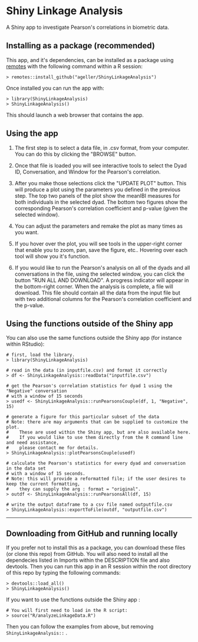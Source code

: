 # Shiny Linkage Analysis

A Shiny app to investigate Pearson's correlations in biometric data.

## Installing as a package (recommended)
This app, and it's dependencies, can be installed as a package using [remotes](https://github.com/r-lib/remotes) with the following command within a R session:
```
> remotes::install_github("ageller/ShinyLinkageAnalysis")
```

Once installed you can run the app with:
```
> library(ShinyLinkageAnalysis)
> ShinyLinkageAnalysis()
```

This should launch a web browser that contains the app.  

## Using the app

1. The first step is to select a data file, in .csv format, from your computer.  You can do this by clicking the "BROWSE" button.

2. Once that file is loaded you will see interactive tools to select the Dyad ID, Conversation, and Window for the Pearson's correlation.  

3. After you make those selections click the "UPDATE PLOT" button.  This will produce a plot using the parameters you defined in the previous step.  The top two panels of the plot show the meanIBI measures for both individuals in the selected dyad.  The bottom two figures show the corresponding Pearson's correlation coefficient and p-value (given the selected window).

4. You can adjust the parameters and remake the plot as many times as you want.

5. If you hover over the plot, you will see tools in the upper-right corner that enable you to zoom, pan, save the figure, etc..  Hovering over each tool will show you it's function.

6. If you would like to run the Pearson's analysis on all of the dyads and all conversations in the file, using the selected window, you can click the button "RUN ALL AND DOWNLOAD".  A progress indicator will appear in the bottom-right corner.  When the analysis is complete, a file will download.  This file should contain all the data from the input file but with two additional columns for the Pearson's correlation coefficient and the p-value. 

## Using the functions outside of the Shiny app

You can also use the same functions outside the Shiny app (for instance within RStudio):

```
# first, load the library.
> library(ShinyLinkageAnalysis)
```

```
# read in the data (in inputfile.csv) and format it correctly
> df <- ShinyLinkageAnalysis::readData("inputfile.csv") 
```

```
# get the Pearson's correlation statistics for dyad 1 using the "Negative" conversation 
# with a window of 15 seconds
> usedf <- ShinyLinkageAnalysis::runPearsonsCouple(df, 1, "Negative", 15) 
```

```
# generate a figure for this particular subset of the data 
# Note: there are may arguments that can be supplied to customize the plot.  
#    These are used within the Shiny app, but are also available here.  
#    If you would like to use them directly from the R command line and need assistance, 
#    please contact me for details. 
> ShinyLinkageAnalysis::plotPearsonsCouple(usedf) 
```

```
# calculate the Pearson's statistics for every dyad and conversation in the data set 
# with a window of 15 seconds.
# Note: this will provide a reformatted file; if the user desires to keep the current formatting, 
#    they can supply the arg : format = "original".
> outdf <- ShinyLinkageAnalysis::runPearsonsAll(df, 15)
```

```
# write the output dataframe to a csv file named outputfile.csv
> ShinyLinkageAnalysis::exportToFile(outdf, "outputfile.csv") 
```

---

## Downloading from GitHub and running locally

If you prefer not to install this as a package, you can download these files (or clone this repo) from GitHub.  You will also need to install all the dependecies listed in Imports within the DESCRIPTION file and also devtools.  Then you can run this app in an R session within the root directory of this repo by typing the following commands:

```
> devtools::load_all()
> ShinyLinkageAnalysis()
```

If you want to use the functions outside the Shiny app :

```
# You will first need to load in the R script:
> source("R/analyzeLinkageData.R")
```

Then you can follow the examples from above, but removing `ShinyLinkageAnalysis::` .